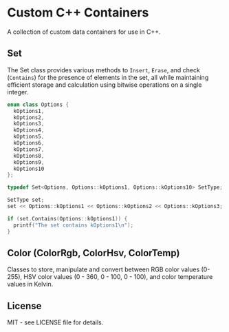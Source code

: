 # Custom C++ Containers

A collection of custom data containers for use in C++.

## Set

The Set class provides various methods to `Insert`, `Erase`, and check (`Contains`) for the presence of elements in the set, all while maintaining efficient storage and calculation using bitwise operations on a single integer. 

```cpp
enum class Options {
  kOptions1,
  kOptions2,
  kOptions3,
  kOptions4,
  kOptions5,
  kOptions6,
  kOptions7,
  kOptions8,
  kOptions9,
  kOptions10
};

typedef Set<Options, Options::kOptions1, Options::kOptions10> SetType;

SetType set;
set << Options::kOptions1 << Options::kOptions2 << Options::kOptions3;

if (set.Contains(Options::kOptions1)) {
  printf("The set contains kOptions1\n");
}
```

## Color (ColorRgb, ColorHsv, ColorTemp)

Classes to store, manipulate and convert between RGB color values (0-255), HSV color values (0 - 360, 0 - 100, 0 - 100), and color temperature values in Kelvin.

## License

MIT - see LICENSE file for details.
